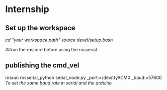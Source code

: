 # Internship
## Set up the workspace
*cd "your workspace path"*
*source devel/setup.bash*

##run the roscore before using the rosserial


## publishing the cmd_vel
rosrun rosserial_python serial_node.py _port:=/dev/ttyACM0 _baud:=57600
*To set the same baud rate in serial and the arduino*

